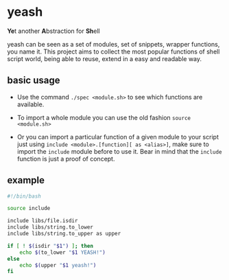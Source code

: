 
# yeash
**Ye**t another **A**bstraction for **Sh**ell

yeash can be seen as a set of modules, set of snippets, wrapper functions, you name it. This project aims to collect the most popular functions of shell script world, being able to reuse, extend in a easy and readable way.

## basic usage
- Use the command ```./spec <module.sh>``` to see which functions are available.

- To import a whole module you can use the old fashion ```source <module.sh>```

- Or you can import a particular function of a given module to your script just using ```include <module>.[function][ as <alias>]```, make sure to import the ```include``` module before to use it. Bear in mind that the ```include``` function is just a proof of concept.


## example

```sh
#!/bin/bash

source include

include libs/file.isdir
include libs/string.to_lower
include libs/string.to_upper as upper

if [ ! $(isdir "$1") ]; then
    echo $(to_lower "$1 YEASH!")
else
    echo $(upper "$1 yeash!")
fi

```

